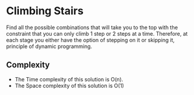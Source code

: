 # Climbing Stairs

Find all the possible combinations that will take you to the top with the constraint that you can only climb 1 step or 2 steps at a time. Therefore, at each stage you either have the option of stepping on it or skipping it, principle of dynamic programming.


## Complexity
- The Time complexity of this solution is O(n).
- The Space complexity of this solution is O(1)